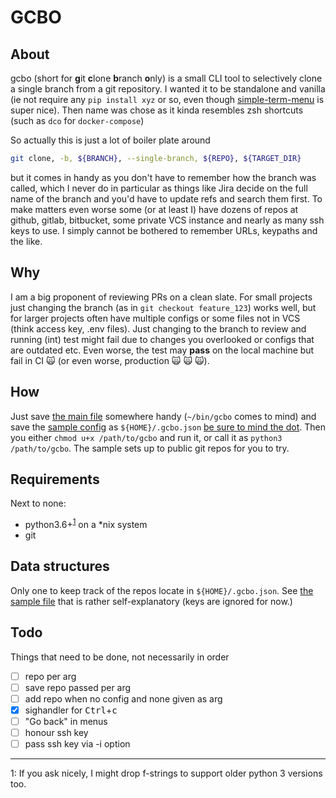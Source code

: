 # GCBO

## About

gcbo (short for **g**it **c**lone **b**ranch **o**nly) is a small CLI tool to selectively clone a single branch from a git repository. I wanted it to be standalone and vanilla (ie not require any `pip install xyz` or so, even though [simple-term-menu](https://pypi.org/project/simple-term-menu/) is super nice). Then name was chose as it kinda resembles zsh shortcuts (such as `dco` for `docker-compose`)

So actually this is just a lot of boiler plate around 
```sh
git clone, -b, ${BRANCH}, --single-branch, ${REPO}, ${TARGET_DIR}
```
but it comes in handy as you don't have to remember how the branch was called, which I never do in particular as things like Jira decide on the full name of the branch and you'd have to update refs and search them first. To make matters even worse some (or at least I) have dozens of repos at github, gitlab, bitbucket, some private VCS instance and nearly as many ssh keys to use. I simply cannot be bothered to remember URLs, keypaths and the like. 

## Why

I am a big proponent of reviewing PRs on a clean slate. For small projects just changing the branch (as in `git checkout feature_123`) works well, but for larger projects often have multiple configs or some files not in VCS (think access key, .env files). Just changing to the branch to review and running (int) test might fail due to changes you overlooked or configs that are outdated etc. Even worse, the test may **pass** on the local machine but fail in CI  :scream_cat: (or even worse, production :scream_cat: :scream_cat: :scream_cat:).

## How
Just save [the main file](./gcbo) somewhere handy (`~/bin/gcbo` comes to mind) and save the [sample config](./.gcbo.json.sample) as `${HOME}/.gcbo.json` [be sure to mind the dot](https://xkcd.com/559/). Then you either `chmod u+x /path/to/gcbo` and run it,  or call it as  `python3 /path/to/gcbo`. The sample sets up to public git repos for you to try. 

## Requirements

Next to none:

 - python3.6+<sup>[1](#myfootnote1)</sup> on a *nix system 
 - git 

## Data structures

Only one to keep track of the repos locate in `${HOME}/.gcbo.json`. See [the sample file](./.gcbo.json.sample) that is rather self-explanatory (keys are ignored for now.)

## Todo
Things that need to be done, not necessarily in order

- [ ] repo per arg
- [ ] save repo passed per arg
- [ ] add repo when no config and none given as arg
- [x] sighandler for <kbd>Ctrl</kbd>+<kbd>c</kbd>
- [ ] "Go back" in menus
- [ ] honour ssh key 
- [ ] pass ssh key via -i option

<hr />
<a name="footnote1">1</a>: If you ask nicely, I might drop f-strings to support older python 3 versions too. 

